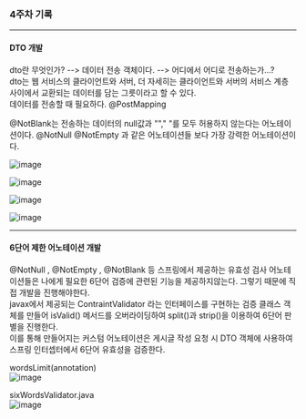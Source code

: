 ### 4주차 기록
----------------------
#### DTO 개발                                           

dto란 무엇인가? --> 데이터 전송 객체이다. --> 어디에서 어디로 전송하는가...?                          
dto는 웹 서비스의 클라이언트와 서버, 더 자세히는 클라이언트와 서버의 서비스 계층 사이에서 교환되는 데이터를 담는 그릇이라고 할 수 있다.                     
데이터를 전송할 때 필요하다. @PostMapping

@NotBlank는 전송하는 데이터의 null값과 ""," "를 모두 허용하지 않는다는 어노테이션이다.
@NotNull @NotEmpty 과 같은 어노테이션들 보다 가장 강력한 어노테이션이다.

![image](https://user-images.githubusercontent.com/100845256/161749240-e06e135d-029f-4003-9cc2-bc66ab8c5ef5.png)

![image](https://user-images.githubusercontent.com/100845256/161749308-5d988eb0-99d7-4eaa-97a5-ff7da21c07a5.png)

![image](https://user-images.githubusercontent.com/100845256/161749343-d9c90bef-734f-41ed-a593-19c79c13fa48.png)

![image](https://user-images.githubusercontent.com/100845256/161749379-0b7f420a-5ab2-4cbb-bc46-0e85c1122d24.png)

--------------------------------

#### 6단어 제한 어노테이션 개발

@NotNull , @NotEmpty , @NotBlank 등 스프링에서 제공하는 유효성 검사 어노테이션들은 나에게 필요한 6단어 검증에 관련된 기능을 제공하지않는다. 그렇기 때문에 직접 개발을 진행해야한다.        
javax에서 제공되는 ContraintValidator 라는 인터페이스를 구현하는 검증 클래스 객체를 만들어 isValid() 메서드를 오버라이딩하여 split()과 strip()을 이용하여 6단어 판별을 진행한다.          
이를 통해 만들어지는 커스텀 어노테이션은 게시글 작성 요청 시 DTO 객체에 사용하여 스프링 인터셉터에서 6단어 유효성을 검증한다.      
 
wordsLimit(annotation)    
![image](https://user-images.githubusercontent.com/100845256/161750306-a032916b-c54f-46ff-a1a1-d61b763a5350.png)

sixWordsValidator.java   
![image](https://user-images.githubusercontent.com/100845256/161750530-bf3e2036-f226-4322-9991-3617e694a7b8.png)


